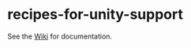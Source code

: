 # recipes-for-unity-support

See the [Wiki](https://github.com/h3b7/recipes-for-unity-support/wiki) for documentation.
